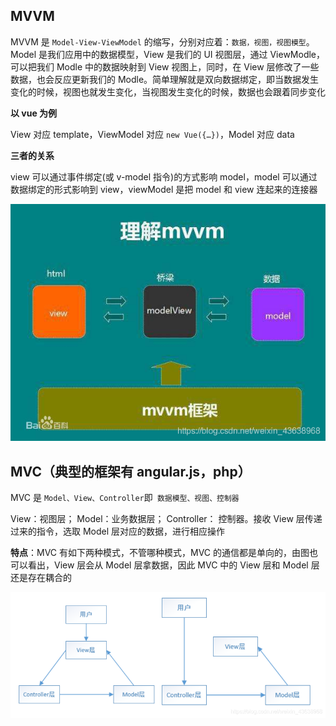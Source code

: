 ## MVVM

MVVM 是 `Model-View-ViewModel` 的缩写，分别对应着：`数据，视图，视图模型`。Model 是我们应用中的数据模型，View 是我们的 UI 视图层，通过 ViewModle，可以把我们 Modle 中的数据映射到 View 视图上，同时，在 View 层修改了一些数据，也会反应更新我们的 Modle。简单理解就是双向数据绑定，即当数据发生变化的时候，视图也就发生变化，当视图发生变化的时候，数据也会跟着同步变化

**以 vue 为例**

View 对应 template，ViewModel 对应 `new Vue({…})`，Model 对应 data

**三者的关系**

view 可以通过事件绑定(或 v-model 指令)的方式影响 model，model 可以通过数据绑定的形式影响到 view，viewModel 是把 model 和 view 连起来的连接器

![在这里插入图片描述](./img/3.png)

## MVC（典型的框架有 angular.js，php）

MVC 是 `Model、View、Controller`即` 数据模型、视图、控制器`

View：视图层；
Model：业务数据层；
Controller： 控制器。接收 View 层传递过来的指令，选取 Model 层对应的数据，进行相应操作

**特点**：MVC 有如下两种模式，不管哪种模式，MVC 的通信都是单向的，由图也可以看出，View 层会从 Model 层拿数据，因此 MVC 中的 View 层和 Model 层还是存在耦合的

![在这里插入图片描述](./img/4.png)

